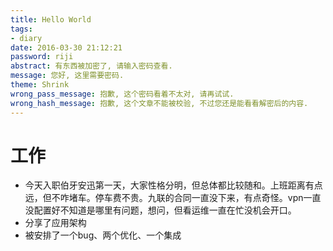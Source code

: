 ```yaml
---
title: Hello World
tags:
- diary
date: 2016-03-30 21:12:21
password: riji
abstract: 有东西被加密了, 请输入密码查看.
message: 您好, 这里需要密码.
theme: Shrink
wrong_pass_message: 抱歉, 这个密码看着不太对, 请再试试.
wrong_hash_message: 抱歉, 这个文章不能被校验, 不过您还是能看看解密后的内容.
---
```


# 工作
* 今天入职伯牙安迅第一天，大家性格分明，但总体都比较随和。上班距离有点远，但不咋堵车。停车费不贵。九联的合同一直没下来，有点奇怪。vpn一直没配置好不知道是哪里有问题，想问，但看运维一直在忙没机会开口。
* 分享了应用架构
* 被安排了一个bug、两个优化、一个集成
